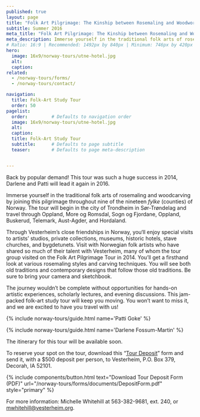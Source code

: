```yaml
---
published: true
layout: page
title: "Folk Art Pilgrimage: The Kinship between Rosemaling and Woodworking"
subtitle: Summer 2016 
meta_title: "Folk Art Pilgrimage: The Kinship between Rosemaling and Woodworking"
meta_description: Immerse yourself in the traditional folk arts of rosemaling and woodcarving on a pilgrimage through nine counties of Norway. 
# Ratio: 16:9 | Recommended: 1492px by 840px | Minimum: 746px by 420px
hero:
  image: 16x9/norway-tours/utne-hotel.jpg
  alt: 
  caption:
related:
  - /norway-tours/forms/
  - /norway-tours/contact/

navigation:
  title: Folk-Art Study Tour
  order: 50  
pagelist:
  order:         # Defaults to navigation order
  image: 16x9/norway-tours/utne-hotel.jpg
  alt: 
  caption:   
  title: Folk-Art Study Tour
  subtitle:      # Defaults to page subtitle
  teaser:        # Defaults to page meta-description


---
```

Back by popular demand! This tour was such a huge success in 2014, Darlene and Patti will lead it again in 2016.

Immerse yourself in the traditional folk arts of rosemaling and woodcarving by joining this pilgrimage throughout nine of the nineteen _fylke_ (counties) of Norway. The tour will begin in the city of Trondheim in Sør-Trøndelag and travel through Oppland, More og Romsdal, Sogn og  Fjordane, Oppland, Buskerud, Telemark, Aust-Agder, and Hordaland.

Through Vesterheim’s close friendships in Norway, you‘ll enjoy special visits to artists’ studios, private collections, museums, historic hotels, stave churches, and bygdetunets. Visit with Norwegian folk artists who have shared so much of their talent with Vesterheim, many of whom the tour group visited on the Folk Art Pilgrimage Tour in 2014. You’ll get a firsthand look at various rosemaling styles and carving techniques. You will see both old traditions and contemporary designs that follow those old traditions. Be sure to bring your camera and sketchbook. 

The journey wouldn’t be complete without opportunities for hands-on artistic experiences, scholarly lectures, and evening discussions. This jam-packed folk-art study tour will keep you moving. You won’t want to miss it, and we are excited to have you travel with us!

{% include norway-tours/guide.html name='Patti Goke' %}

{% include norway-tours/guide.html name='Darlene Fossum-Martin' %}


The itinerary for this tour will be available soon.

To reserve your spot on the tour, download this “[Tour Deposit](/norway-tours/forms/documents/DepositForm.pdf)” form and send it, with a $500 deposit per person, to Vesterheim, P.O. Box 379, Decorah, IA 52101.

{% include components/button.html text="Download Tour Deposit Form (PDF)" url="/norway-tours/forms/documents/DepositForm.pdf" style="primary" %} 

For more information: Michelle Whitehill at 563-382-9681, ext. 240, or [mwhitehill@vesterheim.org](mailto:mwhitehill@vesterheim.org).
